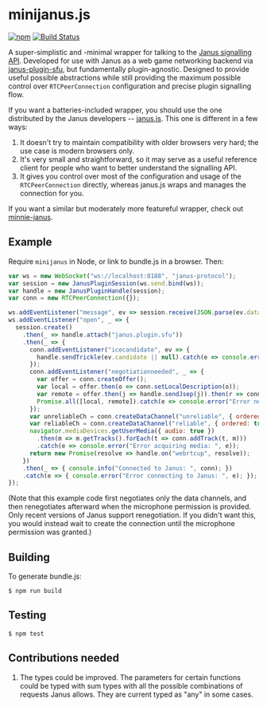 # minijanus.js

[![npm](https://img.shields.io/npm/v/minijanus.svg)](https://www.npmjs.com/package/minijanus)
[![Build Status](https://travis-ci.org/mozilla/minijanus.js.svg?branch=master)](https://travis-ci.org/mozilla/minijanus.js)

A super-simplistic and -minimal wrapper for talking to the [Janus signalling API][api-docs]. Developed for use with
Janus as a web game networking backend via [janus-plugin-sfu][], but fundamentally plugin-agnostic. Designed to
provide useful possible abstractions while still providing the maximum possible control over `RTCPeerConnection`
configuration and precise plugin signalling flow.

If you want a batteries-included wrapper, you should use the one distributed by the Janus developers --
[janus.js][]. This one is different in a few ways:

1. It doesn't try to maintain compatibility with older browsers very hard; the use case is modern browsers only.
2. It's very small and straightforward, so it may serve as a useful reference client for people who want to better
   understand the signalling API.
3. It gives you control over most of the configuration and usage of the `RTCPeerConnection` directly, whereas janus.js
   wraps and manages the connection for you.

If you want a similar but moderately more featureful wrapper, check out [minnie-janus][].

[api-docs]: https://janus.conf.meetecho.com/docs/rest.html
[janus.js]: https://github.com/meetecho/janus-gateway/blob/master/html/janus.js
[janus-plugin-sfu]: https://github.com/mquander/janus-plugin-sfu
[minnie-janus]: https://github.com/michaelfranzl/minnie-janus

## Example

Require `minijanus` in Node, or link to bundle.js in a browser. Then:

```javascript
var ws = new WebSocket("ws://localhost:8188", "janus-protocol");
var session = new JanusPluginSession(ws.send.bind(ws));
var handle = new JanusPluginHandle(session);
var conn = new RTCPeerConnection({});

ws.addEventListener("message", ev => session.receive(JSON.parse(ev.data)));
ws.addEventListener("open", _ => {
  session.create()
    .then(_ => handle.attach("janus.plugin.sfu"))
    .then(_ => {
      conn.addEventListener("icecandidate", ev => {
        handle.sendTrickle(ev.candidate || null).catch(e => console.error("Error trickling ICE: ", e));
      });
      conn.addEventListener("negotiationneeded", _ => {
        var offer = conn.createOffer();
        var local = offer.then(o => conn.setLocalDescription(o));
        var remote = offer.then(j => handle.sendJsep(j)).then(r => conn.setRemoteDescription(r.jsep));
        Promise.all([local, remote]).catch(e => console.error("Error negotiating offer: ", e));
      });
      var unreliableCh = conn.createDataChannel("unreliable", { ordered: false, maxRetransmits: 0 });
      var reliableCh = conn.createDataChannel("reliable", { ordered: true });
      navigator.mediaDevices.getUserMedia({ audio: true })
        .then(m => m.getTracks().forEach(t => conn.addTrack(t, m)))
        .catch(e => console.error("Error acquiring media: ", e));
      return new Promise(resolve => handle.on("webrtcup", resolve));
    })
    .then(_ => { console.info("Connected to Janus: ", conn); })
    .catch(e => { console.error("Error connecting to Janus: ", e); });
});
```

(Note that this example code first negotiates only the data channels, and then renegotiates afterward when the
microphone permission is provided. Only recent versions of Janus support renegotiation. If you didn't want this, you
would instead wait to create the connection until the microphone permission was granted.)

## Building

To generate bundle.js:

```
$ npm run build
```

## Testing

```
$ npm test
```

## Contributions needed
1. The types could be improved. The parameters for certain functions could be typed with sum types with all the possible combinations of requests Janus allows. They are current typed as "any" in some cases.
